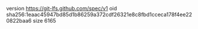 version https://git-lfs.github.com/spec/v1
oid sha256:1eaac45947bd85d1b86259a372cdf26321e8c8fbd1cceca178f4ee220822baa6
size 6165
